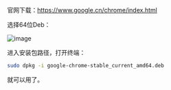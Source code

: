 官网下载：https://www.google.cn/chrome/index.html

选择64位Deb：

![image](https://user-images.githubusercontent.com/73980771/206979425-fc924cc1-74f3-42bf-9f86-a057ab2d5068.png)

进入安装包路径，打开终端：
```bash
sudo dpkg -i google-chrome-stable_current_amd64.deb
```

就可以用了。
